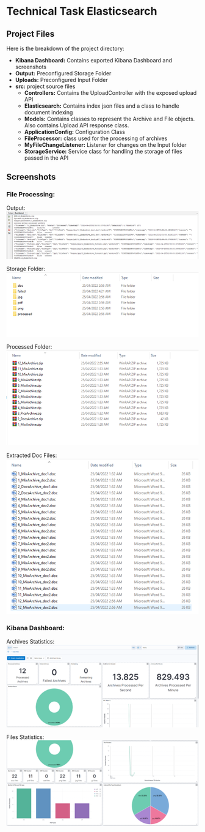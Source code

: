 
# Technical Task Elasticsearch
## Project Files
Here is the breakdown of the project directory:
* **Kibana Dashboard:** Contains exported Kibana Dashboard and screenshots
* **Output:** Preconfigured Storage Folder
* **Uploads:** Preconfigured Input Folder
* **src:** project source files
	* **Controllers:** Contains the UploadController with the exposed upload API
	* **Elasticsearch:** Contains index json files and a class to handle document indexing
	* **Models:** Contains classes to represent the Archive and File objects. Also contains Upload API response class.
	* **ApplicationConfig:** Configuration Class
	* **FileProcessor:** class used for the processing of archives
	* **MyFileChangeListener:** Listener for changes on the Input folder
	* **StorageService:** Service class for handling the storage of files passed in the API

## Screenshots

### File Processing:
Output:
![Output](Screenshots/Output.PNG)

Storage Folder:
![Storage Folder](Screenshots/StorageFolder.PNG)

Processed Folder:
![Processed Archives](Screenshots/processed.PNG)

Extracted Doc Files:
![Extracted doc Files](Screenshots/Doc.PNG)

### Kibana Dashboard:
Archives Statistics:
![Archives Statistics](Kibana%20Dashboard/Archives.PNG)

Files Statistics:
![Files Statistics](Kibana%20Dashboard/FilesPNG.PNG)
